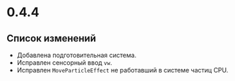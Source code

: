 # 0.4.4

## Список изменений

- Добавлена подготовительная система.
- Исправлен сенсорный ввод `vw`.
- Исправлен `MoveParticleEffect` не работавший в системе частиц CPU.
